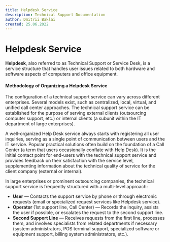 ```yaml
---
title: Helpdesk Service
description: Technical Support Documentation
author: Dmitrii Baklai
created: 25.06.2022
---
```


# Helpdesk Service

**Helpdesk**, also referred to as Technical Support or Service Desk, is a service structure that handles user issues related to both hardware and software aspects of computers and office equipment.

#### Methodology of Organizing a Helpdesk Service

The configuration of a technical support service can vary across different enterprises. Several models exist, such as centralized, local, virtual, and unified call center approaches. The technical support service can be established for the purpose of serving external clients (outsourcing computer support, etc.) or internal clients (a subunit within the IT department of large enterprises).

A well-organized Help Desk service always starts with registering all user inquiries, serving as a single point of communication between users and the IT service. Popular practical solutions often build on the foundation of a Call Center (a term that users occasionally conflate with Help Desk). It is the initial contact point for end-users with the technical support service and provides feedback on their satisfaction with the service level, supplementing information about the technical quality of service for the client company (external or internal).

In large enterprises or prominent outsourcing companies, the technical support service is frequently structured with a multi-level approach:

- **User** — Contacts the support service by phone or through electronic requests (email or specialized request services like Helpdesk service).
- **Operator** (1st support line, Call Center) — Records the inquiry, assists the user if possible, or escalates the request to the second support line.
- **Second Support Line** — Receives requests from the first line, processes them, and involves specialists from related departments if necessary (system administrators, POS terminal support, specialized software or equipment support, billing system administrators, etc.).
